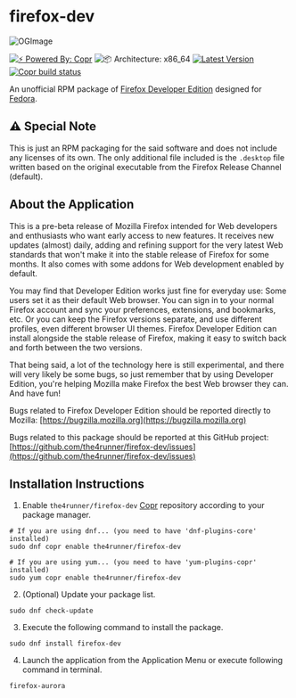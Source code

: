# firefox-dev
![OGImage](https://res.cloudinary.com/axicon/image/upload/c_scale,w_800/v1636892734/GitHub/AnjaloHettiarachchi/firefox-dev/github-og-template-01_mbggye.png "the4runner/firefox-dev")

[![⚡️ Powered By: Copr](https://img.shields.io/badge/⚡️_Powered_by-COPR-blue?style=flat-square)](https://copr.fedorainfracloud.org/)
![📦 Architecture: x86_64](https://img.shields.io/badge/📦_Architecture-x86__64-blue?style=flat-square)
[![Latest Version](https://img.shields.io/badge/dynamic/json?color=blue&label=Version&query=builds.latest.source_package.version&url=https%3A%2F%2Fcopr.fedorainfracloud.org%2Fapi_3%2Fpackage%3Fownername%3Dthe4runner%26projectname%3Dfirefox-dev%26packagename%3Dfirefox-dev%26with_latest_build%3DTrue&style=flat-square&logo=firefoxbrowser&logoColor=blue)](https://copr.fedorainfracloud.org/coprs/the4runner/firefox-dev/package/firefox-dev/)
[![Copr build status](https://copr.fedorainfracloud.org/coprs/the4runner/firefox-dev/package/firefox-dev/status_image/last_build.png)](https://copr.fedorainfracloud.org/coprs/the4runner/firefox-dev/package/firefox-dev/)

An unofficial RPM package of [Firefox Developer Edition](https://www.mozilla.org/en-US/firefox/developer) designed for [Fedora](https://getfedora.org).

## ⚠️ Special Note
This is just an RPM packaging for the said software and does not include any licenses of its own. The only additional file included is the `.desktop` file written based on the original executable from the Firefox Release Channel (default).

## About the Application
This is a pre-beta release of Mozilla Firefox intended for Web developers and
enthusiasts who want early access to new features. It receives new updates
(almost) daily, adding and refining support for the very latest Web standards
that won't make it into the stable release of Firefox for some months. It also
comes with some addons for Web development enabled by default.

You may find that Developer Edition works just fine for everyday
use: Some users set it as their default Web browser. You can sign in to your
normal Firefox account and sync your preferences, extensions, and bookmarks,
etc. Or you can keep the Firefox versions separate, and use different profiles,
even different browser UI themes. Firefox Developer Edition can install
alongside the stable release of Firefox, making it easy to switch back and forth
between the two versions.

That being said, a lot of the technology here is still experimental, and there
will very likely be some bugs, so just remember that by using Developer Edition,
you're helping Mozilla make Firefox the best Web browser they can. And have fun!

Bugs related to Firefox Developer Edition should be reported directly to Mozilla: [https://bugzilla.mozilla.org](https://bugzilla.mozilla.org)

Bugs related to this package should be reported at this GitHub project:
[https://github.com/the4runner/firefox-dev/issues](https://github.com/the4runner/firefox-dev/issues)

## Installation Instructions
1. Enable `the4runner/firefox-dev` [Copr](https://copr.fedorainfracloud.org/) repository according to your package manager.

```Shell
# If you are using dnf... (you need to have 'dnf-plugins-core' installed)
sudo dnf copr enable the4runner/firefox-dev

# If you are using yum... (you need to have 'yum-plugins-copr' installed)
sudo yum copr enable the4runner/firefox-dev
```

2. (Optional) Update your package list.

```Shell
sudo dnf check-update
```

3. Execute the following command to install the package.

```Shell
sudo dnf install firefox-dev
```

4. Launch the application from the Application Menu or execute following command in terminal.

```Shell
firefox-aurora
```
